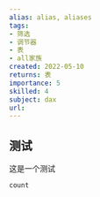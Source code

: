 ```yaml
---
alias: alias, aliases
tags: 
- 筛选 
- 调节器 
- 表
- all家族
created: 2022-05-10
returns: 表
importance: 5
skilled: 4
subject: dax
url: 
---
```


## 测试

这是一个测试

```
count
```
